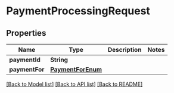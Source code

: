 # PaymentProcessingRequest

## Properties
Name | Type | Description | Notes
------------ | ------------- | ------------- | -------------
**paymentId** | **String** |  | 
**paymentFor** | [**PaymentForEnum**](PaymentForEnum.md) |  | 

[[Back to Model list]](../README.md#documentation-for-models) [[Back to API list]](../README.md#documentation-for-api-endpoints) [[Back to README]](../README.md)


